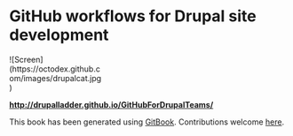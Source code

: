 GitHub workflows for Drupal site development
============================================

<div style="width:33%;">
  ![Screen](https://octodex.github.com/images/drupalcat.jpg)
</div>

**http://drupalladder.github.io/GitHubForDrupalTeams/**

This book has been generated using [GitBook](http://www.gitbook.io).
Contributions welcome [here](https://github.com/DrupalLadder/GitHubForDrupalTeams).
